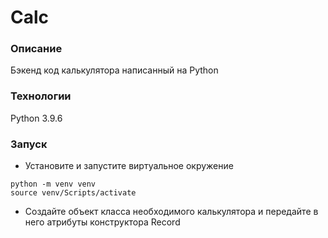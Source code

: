 # Calc
### Описание
Бэкенд код калькулятора написанный на Python
### Технологии
Python 3.9.6
### Запуск 
- Установите и запустите виртуальное окружение
```
python -m venv venv 
source venv/Scripts/activate
``` 
- Создайте объект класса необходимого калькулятора и передайте 
  в него атрибуты конструктора Record
